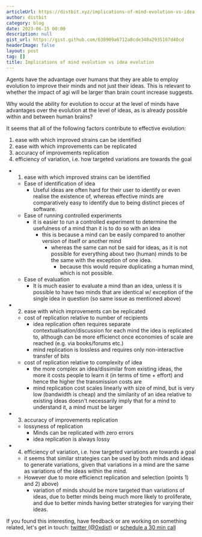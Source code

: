 ```yaml
---
articleUrl: https://distbit.xyz/implications-of-mind-evolution-vs-idea-evolution
author: distbit
category: blog
date: 2023-06-15 00:00
description: null
gist_url: https://gist.github.com/638909a6712a8cde348a2935167d40cd
headerImage: false
layout: post
tag: []
title: Implications of mind evolution vs idea evolution
---
```





Agents have the advantage over humans that they are able to employ evolution to improve their minds and not just their ideas. This is relevant to whether the impact of agi will be larger than brain count increase suggests.  

Why would the ability for evolution to occur at the level of minds have advantages over the evolution at the level of ideas, as is already possible within and between human brains?  

It seems that all of the following factors contribute to effective evolution:  
1. ease with which improved strains can be identified  
2. ease with which improvements can be replicated  
3. accuracy of improvements replication  
4. efficiency of variation, i.e. how targeted variations are towards the goal  


- 1. ease with which improved strains can be identified  
	- Ease of identification of idea  
		- Useful ideas are often hard for their user to identify or even realise the existence of, whereas effective minds are comparatively easy to identify due to being distinct pieces of software.  
	- Ease of running controlled experiments  
		- it is easier to run a controlled experiment to determine the usefulness of a mind than it is to do so with an idea  
			- this is because a mind can be easily compared to another version of itself or another mind  
				- whereas the same can not be said for ideas, as it is not possible for everything about two (human) minds to be the same with the exception of one idea.  
					- because this would require duplicating a human mind, which is not possible.  
	- Ease of evaluation  
		- It is much easier to evaluate a mind than an idea, unless it is possible to have two minds that are identical w/ exception of the single idea in question (so same issue as mentioned above)  
- 2. ease with which improvements can be replicated  
	- cost of replication relative to number of recipients  
		- idea replication often requires separate contextualisation/discussion for each mind the idea is replicated to, although can be more efficienct once economies of scale are reached (e.g. via books/forums etc.)  
		- mind replication is lossless and requires only non-interactive transfer of bits  
	- cost of replication relative to complexity of idea  
		- the more complex an idea/dissimilar from existing ideas, the more it costs people to learn it (in terms of time + effort) and hence the higher the transmission costs are  
		- mind replication cost scales linearly with size of mind, but is very low (bandwidth is cheap) and the similarity of an idea relative to existing ideas doesn't necessarily imply that for a mind to understand it, a mind must be larger  
- 3. accuracy of improvements replication  
	- lossyness of replication  
		- Minds can be replicated with zero errors  
		- idea replication is always lossy  
- 4. efficiency of variation, i.e. how targeted variations are towards a goal  
	- it seems that similar strategies can be used by both minds and ideas to generate variations, given that variations in a mind are the same as variations of the ideas within the mind.  
	- However due to more efficienct replication and selection (points 1) and 2) above)  
		- variation of minds should be more targeted than variations of ideas, due to better minds being much more likely to proliferate, and due to better minds having better strategies for varying their ideas.  

If you found this interesting, have feedback or are working on something related, let's get in touch: [twitter (@0xdist)](https://twitter.com/0xdist) or [schedule a 30 min call](https://cal.com/distbit/30min)
